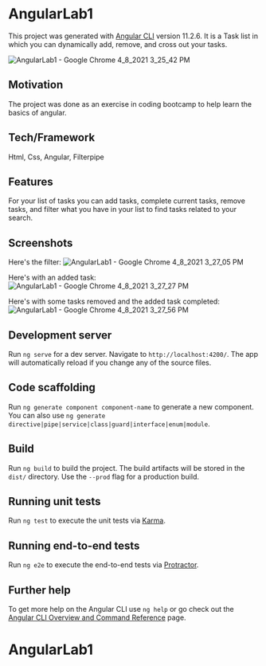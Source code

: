 # AngularLab1

This project was generated with [Angular CLI](https://github.com/angular/angular-cli) version 11.2.6.
It is a Task list in which you can dynamically add, remove, and cross out your tasks.

![AngularLab1 - Google Chrome 4_8_2021 3_25_42 PM](https://user-images.githubusercontent.com/76186882/114085034-d3b3a880-987e-11eb-9be5-1588b421f267.png)

## Motivation

The project was done as an exercise in coding bootcamp to help learn the basics of angular.

## Tech/Framework

Html, Css, Angular, Filterpipe


## Features

For your list of tasks you can add tasks, complete current tasks, remove tasks, and filter what you have in your list to find tasks related to your search.


## Screenshots

Here's the filter:
![AngularLab1 - Google Chrome 4_8_2021 3_27_05 PM](https://user-images.githubusercontent.com/76186882/114085545-8257e900-987f-11eb-9cc6-097fdd4b6a27.png)

Here's with an added task:
![AngularLab1 - Google Chrome 4_8_2021 3_27_27 PM](https://user-images.githubusercontent.com/76186882/114085527-7cfa9e80-987f-11eb-9ee1-cade431c121f.png)

Here's with some tasks removed and the added task completed:
![AngularLab1 - Google Chrome 4_8_2021 3_27_56 PM](https://user-images.githubusercontent.com/76186882/114086319-7a4c7900-9880-11eb-863b-5ab2be649dbc.png)



## Development server

Run `ng serve` for a dev server. Navigate to `http://localhost:4200/`. The app will automatically reload if you change any of the source files.

## Code scaffolding

Run `ng generate component component-name` to generate a new component. You can also use `ng generate directive|pipe|service|class|guard|interface|enum|module`.

## Build

Run `ng build` to build the project. The build artifacts will be stored in the `dist/` directory. Use the `--prod` flag for a production build.

## Running unit tests

Run `ng test` to execute the unit tests via [Karma](https://karma-runner.github.io).

## Running end-to-end tests

Run `ng e2e` to execute the end-to-end tests via [Protractor](http://www.protractortest.org/).

## Further help

To get more help on the Angular CLI use `ng help` or go check out the [Angular CLI Overview and Command Reference](https://angular.io/cli) page.
# AngularLab1
